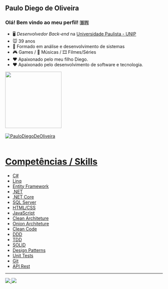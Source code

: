 ## Paulo Diego de Oliveira

### Olá! Bem vindo ao meu perfil! 🇧🇷

- 🖥️ *Desenvolvedor Back-end* na [Universidade Paulista - UNIP](https://www.unip.br/)
- 🐭 39 anos
- 🧠 Formado em análise e desenvolvimento de sistemas
- 🎮 Games / 🎵 Músicas / 🎞 Filmes/Séries
- ❤ Apaixonado pelo meu filho Diego.
- ❤ Apaixonado pelo desenvolvimento de software e tecnologia. 

<div>
  <a href="https://github.com/PauloDiegoDeOliveira">
  <img height="180em" src="https://github-readme-stats.vercel.app/api?username=PauloDiegoDeOliveira&show_icons=true&theme=tokyonight&include_all_commits=true&count_private=true"/>
  <!-- <img height="180em" src="https://github-readme-stats.vercel.app/api/top-langs/?username=PauloDiegoDeOliveira&layout=default&langs_count=7&theme=tokyonight"/> -->
</div>
  
  <br />
  
  <div>
  <img align="center" src="https://github-readme-stats.vercel.app/api/top-langs/?username=PauloDiegoDeOliveira&layout=compact&hide=html&theme=dark" alt="PauloDiegoDeOliveira" />
<div/>
    
<br />

 # Competências / Skills
- C#
- Linq
- Entity Framework 
- .NET
- .NET Core
- SQL Server
- HTML/CSS
- JavaScript 
- Clean Architeture
- Onion Architeture 
- Clean Code
- DDD
- TDD
- SOLID
- Design Patterns
- Unit Tests
- Git
- API Rest
  
 <hr>
  
<div>
  <a href="https://www.instagram.com/paulodiegooliveira/" target="_blank"><img src="https://img.shields.io/badge/-Instagram-%23E4405F?style=for-the-badge&logo=instagram&logoColor=white" target="_blank">
  </a>
  <a href="https://www.linkedin.com/in/paulodiegodeoliveira" target="_blank"><img src="https://img.shields.io/badge/-LinkedIn-%230077B5?style=for-the-badge&logo=linkedin&logoColor=white"          target="_blank">
  </a> 
</div
